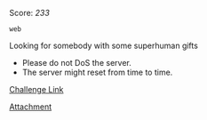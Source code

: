 Score: *233*




`web`


Looking for somebody with some superhuman gifts

- Please do not DoS the server.
- The server might reset from time to time.

[Challenge Link](http://54.219.197.26:60080/)

[Attachment](https://rwctf2021.s3-us-west-1.amazonaws.com/DBaaSadge-6c3e211a035259fbd40e7484d4ab29ed3f6bae15.tgz)

